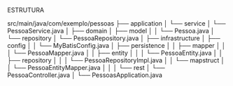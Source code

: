 ESTRUTURA

src/main/java/com/exemplo/pessoas
    ├── application
    │    └── service
    │         └── PessoaService.java
    │
    ├── domain
    │    ├── model
    │    │    └── Pessoa.java
    │    └── repository
    │         └── PessoaRepository.java
    │
    ├── infrastructure
    │    ├── config
    │    │    └── MyBatisConfig.java
    │    ├── persistence
    │    │    ├── mapper
    │    │    │    └── PessoaMapper.java
    │    │    ├── entity
    │    │    │    └── PessoaEntity.java
    │    │    ├── repository
    │    │    │    └── PessoaRepositoryImpl.java
    │    │    └── mapstruct
    │    │         └── PessoaEntityMapper.java
    │    │
    │    └── rest
    │         └── PessoaController.java
    │
    └── PessoasApplication.java
